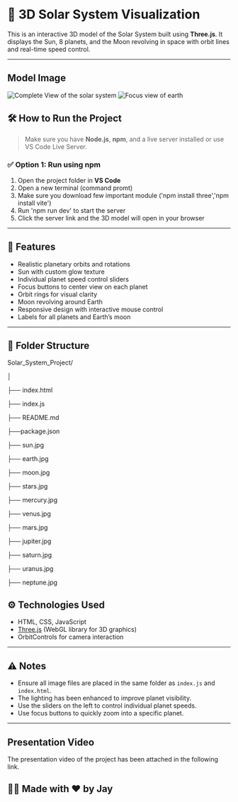 # 🌌 3D Solar System Visualization

This is an interactive 3D model of the Solar System built using **Three.js**. It displays the Sun, 8 planets, and the Moon revolving in space with orbit lines and real-time speed control.

---

## Model Image
![Complete View of the solar system]()
![Focus view of earth]()

## 🛠️ How to Run the Project

> Make sure you have **Node.js**, **npm**, and a live server installed or use VS Code Live Server.

### ✅ Option 1: Run using npm

1. Open the project folder in **VS Code**
2. Open a new terminal (command promt)
3. Make sure you download few important module ('npm install three','npm install vite')
3. Run 'npm run dev' to start the server
4. Click the server link and the 3D model will open in your browser

---


## 🚀 Features

- Realistic planetary orbits and rotations
- Sun with custom glow texture
- Individual planet speed control sliders
- Focus buttons to center view on each planet
- Orbit rings for visual clarity
- Moon revolving around Earth
- Responsive design with interactive mouse control
- Labels for all planets and Earth’s moon

---

## 📁 Folder Structure
Solar_System_Project/

│

├── index.html

├── index.js

├── README.md

├──package.json

├── sun.jpg

├── earth.jpg

├── moon.jpg

├── stars.jpg

├── mercury.jpg

├── venus.jpg

├── mars.jpg

├── jupiter.jpg

├── saturn.jpg

├── uranus.jpg

├── neptune.jpg


## ⚙️ Technologies Used

- HTML, CSS, JavaScript
- [Three.js](https://threejs.org/) (WebGL library for 3D graphics)
- OrbitControls for camera interaction

---

## ⚠️ Notes

- Ensure all image files are placed in the same folder as `index.js` and `index.html`.
- The lighting has been enhanced to improve planet visibility.
- Use the sliders on the left to control individual planet speeds.
- Use focus buttons to quickly zoom into a specific planet.

---

## Presentation Video
The presentation video of the project has been attached in the following link.
 

## 👨‍💻 Made with ❤️ by Jay
